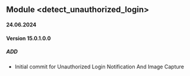 ## Module <detect_unauthorized_login>

#### 24.06.2024
#### Version 15.0.1.0.0
##### ADD
- Initial commit for Unauthorized Login Notification And Image Capture

